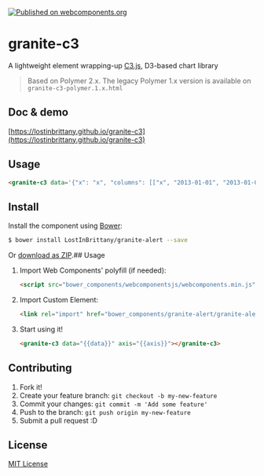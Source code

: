 [![Published on webcomponents.org](https://img.shields.io/badge/webcomponents.org-published-blue.svg)](https://www.webcomponents.org/element/LostInBrittany/granite-c3)

# granite-c3

A lightweight element wrapping-up [C3.js](http://c3js.org/), D3-based chart library

> Based on Polymer 2.x.
> The legacy Polymer 1.x version is available on `granite-c3-polymer.1.x.html`

## Doc & demo

[https://lostinbrittany.github.io/granite-c3](https://lostinbrittany.github.io/granite-c3)


## Usage

<!---
```
<custom-element-demo>
  <template>
    <script src="../webcomponentsjs/webcomponents-lite.js"></script>
    <link rel="import" href="granite-c3.html">
    <next-code-block></next-code-block>
  </template>
</custom-element-demo>
```
-->
```html
<granite-c3 data='{"x": "x", "columns": [["x", "2013-01-01", "2013-01-02", "2013-01-03", "2013-01-04", "2013-01-05", "2013-01-06"],["data1", 30, 200, 100, null, 150, 250],["data2",130, 340, 200, null, 200, 350]],"type": "step"}' axis='{ "x": {"type": "timeseries", "tick": { "format": "%Y-%m-%d"} } }'></granite-c3>
```

## Install

Install the component using [Bower](http://bower.io/):

```sh
$ bower install LostInBrittany/granite-alert --save
```

Or [download as ZIP](https://github.com/LostInBrittany/granite-alert/archive/gh-pages.zip).## Usage

1. Import Web Components' polyfill (if needed):

    ```html
    <script src="bower_components/webcomponentsjs/webcomponents.min.js"></script>
    ```

2. Import Custom Element:

    ```html
    <link rel="import" href="bower_components/granite-alert/granite-alert.html">
    ```

3. Start using it!

    ```html
    <granite-c3 data="{{data}}" axis="{{axis}}"></granite-c3>
    ```

## Contributing

1. Fork it!
2. Create your feature branch: `git checkout -b my-new-feature`
3. Commit your changes: `git commit -m 'Add some feature'`
4. Push to the branch: `git push origin my-new-feature`
5. Submit a pull request :D

## License

[MIT License](http://opensource.org/licenses/MIT)

